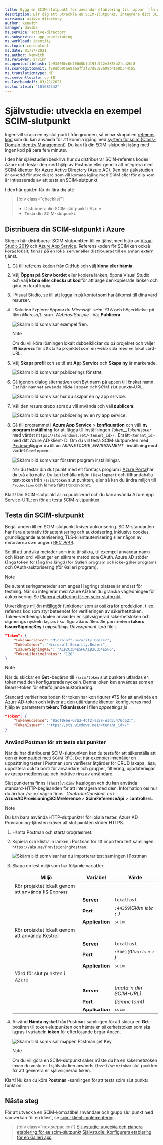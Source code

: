 ```yaml
---
title: Bygg en SCIM-slutpunkt för användar etablering till appar från Azure Active Directory
description: Lär dig att utveckla en SCIM-slutpunkt, integrera ditt SCIM-API med Azure AD och automatiskt etablera användare och grupper i dina moln program med Azure Active Directory.
services: active-directory
author: kenwith
manager: daveba
ms.service: active-directory
ms.subservice: app-provisioning
ms.workload: identity
ms.topic: conceptual
ms.date: 01/27/2021
ms.author: kenwith
ms.reviewer: arvinh
ms.openlocfilehash: 4e933000c8e700d8bfd193b542e3855b2fca26f8
ms.sourcegitcommit: f28ebb95ae9aaaff3f87d8388a09b41e0b3445b5
ms.translationtype: MT
ms.contentlocale: sv-SE
ms.lasthandoff: 03/29/2021
ms.locfileid: "101689342"
---
```

# <a name="tutorial-develop-a-sample-scim-endpoint"></a>Självstudie: utveckla en exempel SCIM-slutpunkt

Ingen vill skapa en ny slut punkt från grunden, så vi har skapat en [referens kod](https://aka.ms/scimreferencecode) som du kan använda för att komma igång med [system för scim (Cross-Domain Identity Management)](https://aka.ms/scimoverview). Du kan få din SCIM-slutpunkt igång med ingen kod på bara fem minuter.

I den här självstudien beskrivs hur du distribuerar SCIM-referens koden i Azure och testar den med hjälp av Postman eller genom att integrera med SCIM-klienten för Azure Active Directory (Azure AD). Den här självstudien är avsedd för utvecklare som vill komma igång med SCIM eller för alla som är intresserade av att testa en SCIM-slutpunkt.

I den här guiden får du lära dig att:

> [!div class="checklist"]
>
> * Distribuera din SCIM-slutpunkt i Azure.
> * Testa din SCIM-slutpunkt.

## <a name="deploy-your-scim-endpoint-in-azure"></a>Distribuera din SCIM-slutpunkt i Azure

Stegen här distribuerar SCIM-slutpunkten till en tjänst med hjälp av [Visual Studio 2019](https://visualstudio.microsoft.com/downloads/) och [Azure App Service](../../app-service/index.yml). Referens koden för SCIM kan också köras lokalt, finnas på en lokal server eller distribueras till en annan extern tjänst.

1. Gå till [referens koden](https://github.com/AzureAD/SCIMReferenceCode) från GitHub och välj **klona eller hämta**.

1. Välj **Öppna på Skriv bordet** eller kopiera länken, öppna Visual Studio och välj **klona eller checka ut kod** för att ange den kopierade länken och göra en lokal kopia.

1. I Visual Studio, se till att logga in på kontot som har åtkomst till dina värd resurser.

1. I Solution Explorer öppnar du *Microsoft. scim. SLN* och högerklickar på filen *Microsoft. scim. WebHostSample* . Välj **Publicera**.

    ![Skärm bild som visar exempel filen.](media/use-scim-to-build-users-and-groups-endpoints/cloud-publish.png)

    > [!NOTE]
    > Om du vill köra lösningen lokalt dubbelklickar du på projektet och väljer **IIS Express** för att starta projektet som en webb sida med en lokal värd-URL.

1. Välj **Skapa profil** och se till att **App Service** och **Skapa ny** är markerade.

    ![Skärm bild som visar publicerings fönstret.](media/use-scim-to-build-users-and-groups-endpoints/cloud-publish-2.png)

1. Gå igenom dialog alternativen och Byt namn på appen till önskat namn. Det här namnet används både i appen och SCIM slut punkts-URL.

    ![Skärm bild som visar hur du skapar en ny app service.](media/use-scim-to-build-users-and-groups-endpoints/cloud-publish-3.png)

1. Välj den resurs grupp som du vill använda och välj **publicera**.

    ![Skärm bild som visar publicering av en ny app service.](media/use-scim-to-build-users-and-groups-endpoints/cloud-publish-4.png)

1. Gå till programmet i **Azure App Service**  >  **konfiguration** och välj **ny program inställning** för att lägga till inställningen *Token__TokenIssuer* med värdet `https://sts.windows.net/<tenant_id>/` . Ersätt `<tenant_id>` med ditt Azure AD-klient-ID. Om du vill testa SCIM-slutpunkten med [Postman](https://github.com/AzureAD/SCIMReferenceCode/wiki/Test-Your-SCIM-Endpoint)lägger du till en *ASPNETCORE_ENVIRONMENT* -inställning med värdet `Development` .

   ![Skärm bild som visar fönstret program inställningar.](media/use-scim-to-build-users-and-groups-endpoints/app-service-settings.png)

   När du testar din slut punkt med ett företags program i [Azure Portal](use-scim-to-provision-users-and-groups.md#integrate-your-scim-endpoint-with-the-aad-scim-client)har du två alternativ. Du kan behålla miljön i `Development` och tillhandahålla test-token från `/scim/token` slut punkten, eller så kan du ändra miljön till `Production` och lämna fältet token tomt.

Klart! Din SCIM-slutpunkt är nu publicerad och du kan använda Azure App Service-URL: en för att testa SCIM-slutpunkten.

## <a name="test-your-scim-endpoint"></a>Testa din SCIM-slutpunkt

Begär anden till en SCIM-slutpunkt kräver auktorisering. SCIM-standarden har flera alternativ för autentisering och auktorisering, inklusive cookies, grundläggande autentisering, TLS-klientautentisering eller någon av metoderna som anges i [RFC 7644](https://tools.ietf.org/html/rfc7644#section-2).

Se till att undvika metoder som inte är säkra, till exempel användar namn och lösen ord, vilket ger en säkrare metod som OAuth. Azure AD stöder långa token för lång livs längd (för Galleri program och icke-galleriprogram) och OAuth-auktorisering (för Galleri program).

> [!NOTE]
> De autentiseringsmetoder som anges i lagrings platsen är endast för testning. När du integrerar med Azure AD kan du granska vägledningen för auktorisering. Se [Planera etablering för en scim-slutpunkt](use-scim-to-provision-users-and-groups.md).

Utvecklings miljön möjliggör funktioner som är osäkra för produktion, t. ex. referens kod som styr beteendet för verifieringen av säkerhetstoken. Token-verifierings koden använder en självsignerad säkerhetstoken och signerings nyckeln lagras i konfigurations filen. Se parametern **token: IssuerSigningKey** i *appsettings.Development.jspå* filen.

```json
"Token": {
    "TokenAudience": "Microsoft.Security.Bearer",
    "TokenIssuer": "Microsoft.Security.Bearer",
    "IssuerSigningKey": "A1B2C3D4E5F6A1B2C3D4E5F6",
    "TokenLifetimeInMins": "120"
}
```

> [!NOTE]
> När du skickar en **Get** -begäran till `/scim/token` slut punkten utfärdas en token med den konfigurerade nyckeln. Denna token kan användas som en Bearer-token för efterföljande auktorisering.

Standard verifierings koden för token har kon figurer ATS för att använda en Azure AD-token och kräver att den utfärdande klienten konfigureras med hjälp av parametern **token: TokenIssuer** i filen *appsettings.js* .

``` json
"Token": {
    "TokenAudience": "8adf8e6e-67b2-4cf2-a259-e3dc5476c621",
    "TokenIssuer": "https://sts.windows.net/<tenant_id>/"
}
```

### <a name="use-postman-to-test-endpoints"></a>Använd Postman för att testa slut punkter

När du har distribuerat SCIM-slutpunkten kan du testa för att säkerställa att den är kompatibel med SCIM RFC. Det här exemplet innehåller en uppsättning tester i Postman som verifierar åtgärder för CRUD (skapa, läsa, uppdatera och ta bort) för användare och grupper, filtrering, uppdateringar av grupp medlemskap och inaktive ring av användare.

Slut punkterna finns i `{host}/scim/` katalogen och du kan använda standard-HTTP-begäranden för att interagera med dem. Information om hur du ändrar `/scim/` vägen finns i *ControllerConstant. cs* i **AzureADProvisioningSCIMreference**  >  **ScimReferenceApi**  >  **controllers**.

> [!NOTE]
> Du kan bara använda HTTP-slutpunkter för lokala tester. Azure AD Provisioning-tjänsten kräver att slut punkten stöder HTTPS.

1. Hämta [Postman](https://www.getpostman.com/downloads/) och starta programmet.
1. Kopiera och klistra in länken i Postman för att importera test samlingen: `https://aka.ms/ProvisioningPostman` .

    ![Skärm bild som visar hur du importerar test samlingen i Postman.](media/use-scim-to-build-users-and-groups-endpoints/postman-collection.png)

1. Skapa en test miljö som har följande variabler:

   |Miljö|Variabel|Värde|
   |-|-|-|
   |Kör projektet lokalt genom att använda IIS Express|||
   ||**Server**|`localhost`|
   ||**Port**|`:44359`*(Glöm inte **`:`** )*|
   ||**Application**|`scim`|
   |Kör projektet lokalt genom att använda Kestrel|||
   ||**Server**|`localhost`|
   ||**Port**|`:5001`*(Glöm inte **`:`** )*|
   ||**Application**|`scim`|
   |Värd för slut punkten i Azure|||
   ||**Server**|*(mata in din SCIM-URL)*|
   ||**Port**|*(lämna tomt)*|
   ||**Application**|`scim`|

1. Använd **Hämta nyckel** från Postman-samlingen för att skicka en **Get** -begäran till token-slutpunkten och hämta en säkerhetstoken som ska lagras i variabeln **token** för efterföljande begär Anden.

   ![Skärm bild som visar mappen Postman get Key.](media/use-scim-to-build-users-and-groups-endpoints/postman-get-key.png)

   > [!NOTE]
   > Om du vill göra en SCIM-slutpunkt säker måste du ha en säkerhetstoken innan du ansluter. I självstudien används `{host}/scim/token` slut punkten för att generera en självsignerad token.

Klart! Nu kan du köra **Postman** -samlingen för att testa scim slut punkts funktion.

## <a name="next-steps"></a>Nästa steg

För att utveckla en SCIM-kompatibel användare och grupp slut punkt med samverkan för en klient, se [scim-klient implementering](http://www.simplecloud.info/#Implementations2).

> [!div class="nextstepaction"]
> [Självstudie: utveckla och planera etablering för en scim-slutpunkt](use-scim-to-provision-users-and-groups.md) 
>  [Självstudie: Konfigurera etablering för en Galleri app](configure-automatic-user-provisioning-portal.md)